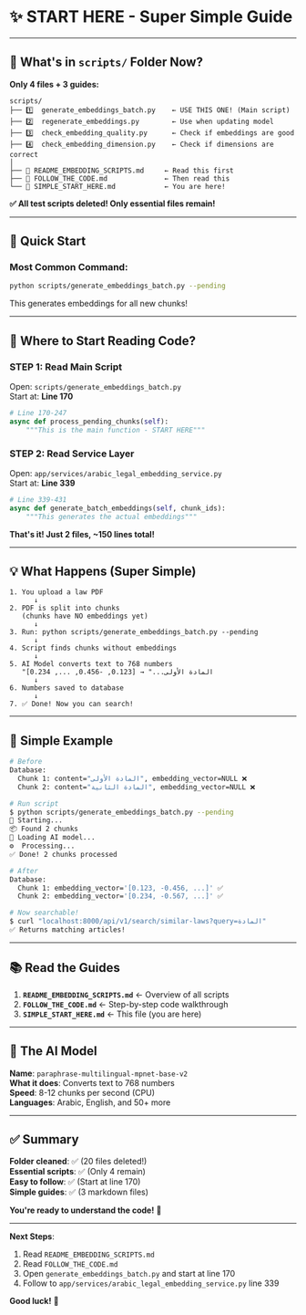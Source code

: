 # ✨ START HERE - Super Simple Guide

---

## 📂 What's in `scripts/` Folder Now?

**Only 4 files + 3 guides:**

```
scripts/
├── 1️⃣  generate_embeddings_batch.py    ← USE THIS ONE! (Main script)
├── 2️⃣  regenerate_embeddings.py        ← Use when updating model
├── 3️⃣  check_embedding_quality.py      ← Check if embeddings are good
├── 4️⃣  check_embedding_dimension.py    ← Check if dimensions are correct
│
├── 📖 README_EMBEDDING_SCRIPTS.md     ← Read this first
├── 📖 FOLLOW_THE_CODE.md              ← Then read this
└── 📖 SIMPLE_START_HERE.md            ← You are here!
```

**✅ All test scripts deleted! Only essential files remain!**

---

## 🚀 Quick Start

### Most Common Command:
```bash
python scripts/generate_embeddings_batch.py --pending
```

This generates embeddings for all new chunks!

---

## 📖 Where to Start Reading Code?

### **STEP 1**: Read Main Script
Open: `scripts/generate_embeddings_batch.py`  
Start at: **Line 170**

```python
# Line 170-247
async def process_pending_chunks(self):
    """This is the main function - START HERE"""
```

### **STEP 2**: Read Service Layer
Open: `app/services/arabic_legal_embedding_service.py`  
Start at: **Line 339**

```python
# Line 339-431
async def generate_batch_embeddings(self, chunk_ids):
    """This generates the actual embeddings"""
```

**That's it! Just 2 files, ~150 lines total!**

---

## 💡 What Happens (Super Simple)

```
1. You upload a law PDF
      ↓
2. PDF is split into chunks
   (chunks have NO embeddings yet)
      ↓
3. Run: python scripts/generate_embeddings_batch.py --pending
      ↓
4. Script finds chunks without embeddings
      ↓
5. AI Model converts text to 768 numbers
   "المادة الأولى..." → [0.123, -0.456, ..., 0.234]
      ↓
6. Numbers saved to database
      ↓
7. ✅ Done! Now you can search!
```

---

## 🎯 Simple Example

```bash
# Before
Database:
  Chunk 1: content="المادة الأولى", embedding_vector=NULL ❌
  Chunk 2: content="المادة الثانية", embedding_vector=NULL ❌

# Run script
$ python scripts/generate_embeddings_batch.py --pending
🚀 Starting...
📦 Found 2 chunks
🤖 Loading AI model...
⚙️  Processing...
✅ Done! 2 chunks processed

# After
Database:
  Chunk 1: embedding_vector='[0.123, -0.456, ...]' ✅
  Chunk 2: embedding_vector='[0.234, -0.567, ...]' ✅

# Now searchable!
$ curl "localhost:8000/api/v1/search/similar-laws?query=المادة"
✅ Returns matching articles!
```

---

## 📚 Read the Guides

1. **`README_EMBEDDING_SCRIPTS.md`** ← Overview of all scripts
2. **`FOLLOW_THE_CODE.md`** ← Step-by-step code walkthrough
3. **`SIMPLE_START_HERE.md`** ← This file (you are here)

---

## 🤖 The AI Model

**Name**: `paraphrase-multilingual-mpnet-base-v2`  
**What it does**: Converts text to 768 numbers  
**Speed**: 8-12 chunks per second (CPU)  
**Languages**: Arabic, English, and 50+ more  

---

## ✅ Summary

**Folder cleaned**: ✅ (20 files deleted!)  
**Essential scripts**: ✅ (Only 4 remain)  
**Easy to follow**: ✅ (Start at line 170)  
**Simple guides**: ✅ (3 markdown files)  

**You're ready to understand the code!** 🎉

---

**Next Steps**:
1. Read `README_EMBEDDING_SCRIPTS.md`
2. Read `FOLLOW_THE_CODE.md`
3. Open `generate_embeddings_batch.py` and start at line 170
4. Follow to `app/services/arabic_legal_embedding_service.py` line 339

**Good luck!** 🚀


